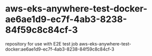 # aws-eks-anywhere-test-docker-ae6ae1d9-ec7f-4ab3-8238-84f59c8c84cf-3
repository for use with E2E test job aws-eks-anywhere-test-docker:ae6ae1d9-ec7f-4ab3-8238-84f59c8c84cf-3
